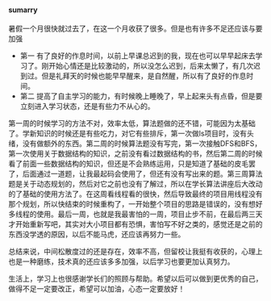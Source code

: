 #### sumarry

暑假一个月很快就过去了，在这一个月收获了很多。但是也有许多不足还应该与要加强

* 第一   有了良好的作息时间，以前上早课总迟到的我，现在也可以早早起床去学习了。刚开始心情还是比较激动的，所以没怎么迟到，后来太懒了，有几次迟到过。但是礼拜天的时候也能早早醒来，是自然醒，所以有了良好的作息时间。
* 第二   提高了自主学习的能力，有时候晚上睡晚了，早上起来头有点昏，但是要立刻进入学习状态，还是有些力不从心的。

第一周的时候学习的方法不对，效率太低，算法题做的还不错，可能因为太基础了。学新知识的时候还是有些吃力，对它有些排斥，第一次做ls项目时，没有头绪，没有做额外的东西。第二周的时候算法题没有写完，第一次接触DFS和BFS，第一次使用关于数据结构的知识，之前没有看过数据结构的书，然后第二周的时候看了前面一些数据结构的知识，但还是不会熟练运用，只是知道了基础的皮毛罢了，后面通过一道题，让我最起码会使用了，但还有没有写出来的题。第三周算法题是关于动态规划的，然后对它之前也没有了解过，所以在学长算法讲座后大改动的了基础的使用方法了。在这周看线程看的很快，然后导致最终的项目用线程没有那个规划，所以快结束的时候重构了，一开始整个项目的思路是错误的，没有想好多线程的使用。最后一周，也就是我最害怕的一周，项目止步不前，在最后两三天才开始重新写吧，其实对大小项目都有恐惧，害怕写不好之类的，感觉还是之前的东西没学透的原因，以后不能马虎，还应该再努力一些。

总结来说，中间松散度过的还是存在，效率不高，但留校让我挺有收获的，心理上也是一种磨练，技术真的还应该多多加强，以后学习也要更加认真努力。

生活上，学习上也很感谢学长们的照顾与帮助。希望以后可以做到更优秀的自己，做得不足一定要改正，希望可以加油，心态一定要放好！

































